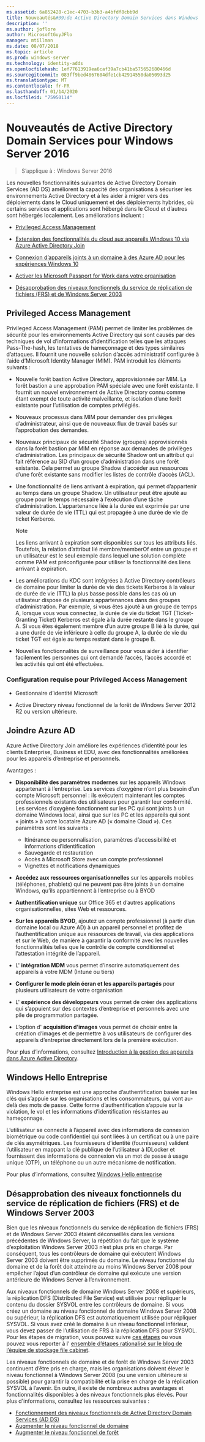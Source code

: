 ```yaml
---
ms.assetid: 6a852428-c1ec-4703-b3b3-a4bfdf8cbb9d
title: Nouveautés&#39;de Active Directory Domain Services dans Windows Server 2016
description: ''
ms.author: joflore
author: MicrosoftGuyJFlo
manager: mtillman
ms.date: 08/07/2018
ms.topic: article
ms.prod: windows-server
ms.technology: identity-adds
ms.openlocfilehash: 1ef77613919ea6caf39a7cb41ba575652680466d
ms.sourcegitcommit: 083ff9bed4867604dfe1cb42914550da05093d25
ms.translationtype: MT
ms.contentlocale: fr-FR
ms.lasthandoff: 01/14/2020
ms.locfileid: "75950114"
---
```

# <a name="whats-new-in-active-directory-domain-services-for-windows-server-2016"></a>Nouveautés de Active Directory Domain Services pour Windows Server 2016

>S’applique à : Windows Server 2016

Les nouvelles fonctionnalités suivantes de Active Directory Domain Services (AD DS) améliorent la capacité des organisations à sécuriser les environnements Active Directory et à les aider à migrer vers des déploiements dans le Cloud uniquement et des déploiements hybrides, où certains services et applications sont hébergé dans le Cloud et d’autres sont hébergés localement. Les améliorations incluent :  
  
- [Privileged Access Management](https://docs.microsoft.com/microsoft-identity-manager/pam/privileged-identity-management-for-active-directory-domain-services)  
  
- [Extension des fonctionnalités du cloud aux appareils Windows 10 via Azure Active Directory Join](https://azure.microsoft.com/documentation/articles/active-directory-azureadjoin-overview/)
  
- [Connexion d’appareils joints à un domaine à des Azure AD pour les expériences Windows 10](https://azure.microsoft.com/documentation/articles/active-directory-azureadjoin-devices-group-policy/)
  
- [Activer les Microsoft Passport for Work dans votre organisation](https://azure.microsoft.com/documentation/articles/active-directory-azureadjoin-passport-deployment/)
  
- [Désapprobation des niveaux fonctionnels du service de réplication de fichiers (FRS) et de Windows Server 2003](ad-ds/active-directory-functional-levels.md)  
  
## <a name="privileged-access-management"></a>Privileged Access Management

Privileged Access Management (PAM) permet de limiter les problèmes de sécurité pour les environnements Active Directory qui sont causés par des techniques de vol d’informations d’identification telles que les attaques Pass-The-hash, les tentatives de hameçonnage et des types similaires d’attaques. Il fournit une nouvelle solution d’accès administratif configurée à l’aide d’Microsoft Identity Manager (MIM). PAM introduit les éléments suivants :  
  
- Nouvelle forêt bastion Active Directory, approvisionnée par MIM. La forêt bastion a une approbation PAM spéciale avec une forêt existante. Il fournit un nouvel environnement de Active Directory connu comme étant exempt de toute activité malveillante, et isolation d’une forêt existante pour l’utilisation de comptes privilégiés.  
  
- Nouveaux processus dans MIM pour demander des privilèges d’administrateur, ainsi que de nouveaux flux de travail basés sur l’approbation des demandes.  
  
- Nouveaux principaux de sécurité Shadow (groupes) approvisionnés dans la forêt bastion par MIM en réponse aux demandes de privilèges d’administration. Les principaux de sécurité Shadow ont un attribut qui fait référence au SID d’un groupe d’administration dans une forêt existante. Cela permet au groupe Shadow d’accéder aux ressources d’une forêt existante sans modifier les listes de contrôle d’accès (ACL).  
  
- Une fonctionnalité de liens arrivant à expiration, qui permet d’appartenir au temps dans un groupe Shadow. Un utilisateur peut être ajouté au groupe pour le temps nécessaire à l’exécution d’une tâche d’administration. L’appartenance liée à la durée est exprimée par une valeur de durée de vie (TTL) qui est propagée à une durée de vie de ticket Kerberos.  
  
    > [!NOTE]  
    > Les liens arrivant à expiration sont disponibles sur tous les attributs liés. Toutefois, la relation d’attribut lié membre/memberOf entre un groupe et un utilisateur est le seul exemple dans lequel une solution complète comme PAM est préconfigurée pour utiliser la fonctionnalité des liens arrivant à expiration.  
  
- Les améliorations du KDC sont intégrées à Active Directory contrôleurs de domaine pour limiter la durée de vie des tickets Kerberos à la valeur de durée de vie (TTL) la plus basse possible dans les cas où un utilisateur dispose de plusieurs appartenances dans des groupes d’administration. Par exemple, si vous êtes ajouté à un groupe de temps A, lorsque vous vous connectez, la durée de vie du ticket TGT (Ticket-Granting Ticket) Kerberos est égale à la durée restante dans le groupe A. Si vous êtes également membre d’un autre groupe B lié à la durée, qui a une durée de vie inférieure à celle du groupe A, la durée de vie du ticket TGT est égale au temps restant dans le groupe B.  
  
- Nouvelles fonctionnalités de surveillance pour vous aider à identifier facilement les personnes qui ont demandé l’accès, l’accès accordé et les activités qui ont été effectuées.  

### <a name="requirements-for-privileged-access-management"></a>Configuration requise pour Privileged Access Management
  
- Gestionnaire d’identité Microsoft  
  
- Active Directory niveau fonctionnel de la forêt de Windows Server 2012 R2 ou version ultérieure.  
  
## <a name="azure-ad-join"></a>Joindre Azure AD

Azure Active Directory Join améliore les expériences d’identité pour les clients Enterprise, Business et EDU, avec des fonctionnalités améliorées pour les appareils d’entreprise et personnels.  
  
Avantages :  
  
- **Disponibilité des paramètres modernes** sur les appareils Windows appartenant à l’entreprise. Les services d’oxygène n’ont plus besoin d’un compte Microsoft personnel : ils exécutent maintenant les comptes professionnels existants des utilisateurs pour garantir leur conformité. Les services d’oxygène fonctionnent sur les PC qui sont joints à un domaine Windows local, ainsi que sur les PC et les appareils qui sont « joints » à votre locataire Azure AD (« domaine Cloud »). Ces paramètres sont les suivants :  

   - Itinérance ou personnalisation, paramètres d’accessibilité et informations d’identification  
   - Sauvegarde et restauration  
   - Accès à Microsoft Store avec un compte professionnel  
   - Vignettes et notifications dynamiques  
  
- **Accédez aux ressources organisationnelles** sur les appareils mobiles (téléphones, phablets) qui ne peuvent pas être joints à un domaine Windows, qu’ils appartiennent à l’entreprise ou à BYOD  
- **Authentification unique** sur Office 365 et d’autres applications organisationnelles, sites Web et ressources.  
- **Sur les appareils BYOD**, ajoutez un compte professionnel (à partir d’un domaine local ou Azure AD) à un appareil personnel et profitez de l’authentification unique aux ressources de travail, via des applications et sur le Web, de manière à garantir la conformité avec les nouvelles fonctionnalités telles que le contrôle de compte conditionnel et l’attestation intégrité de l’appareil.  
- L' **intégration MDM** vous permet d’inscrire automatiquement des appareils à votre MDM (Intune ou tiers)  
- **Configurer le mode plein écran et les appareils partagés** pour plusieurs utilisateurs de votre organisation  
- L' **expérience des développeurs** vous permet de créer des applications qui s’appuient sur des contextes d’entreprise et personnels avec une pile de programmation partagée.  
- L’option d' **acquisition d’images** vous permet de choisir entre la création d’images et de permettre à vos utilisateurs de configurer des appareils d’entreprise directement lors de la première exécution.  
  
Pour plus d’informations, consultez [Introduction à la gestion des appareils dans Azure Active Directory](https://docs.microsoft.com/azure/active-directory/devices/overview).  
  
## <a name="windows-hello-for-business"></a>Windows Hello Entreprise

Windows Hello entreprise est une approche d’authentification basée sur les clés qui s’appuie sur les organisations et les consommateurs, qui vont au-delà des mots de passe. Cette forme d’authentification s’appuie sur la violation, le vol et les informations d’identification résistantes au hameçonnage.  
  
L’utilisateur se connecte à l’appareil avec des informations de connexion biométrique ou code confidentiel qui sont liées à un certificat ou à une paire de clés asymétriques. Les fournisseurs d’identité (fournisseurs) valident l’utilisateur en mappant la clé publique de l’utilisateur à IDLocker et fournissent des informations de connexion via un mot de passe à usage unique (OTP), un téléphone ou un autre mécanisme de notification.  
  
Pour plus d’informations, consultez [Windows Hello entreprise](https://docs.microsoft.com/windows/security/identity-protection/hello-for-business/hello-identity-verification)  
  
## <a name="deprecation-of-file-replication-service-frs-and-windows-server-2003-functional-levels"></a>Désapprobation des niveaux fonctionnels du service de réplication de fichiers (FRS) et de Windows Server 2003

Bien que les niveaux fonctionnels du service de réplication de fichiers (FRS) et de Windows Server 2003 étaient déconseillés dans les versions précédentes de Windows Server, la répétition du fait que le système d’exploitation Windows Server 2003 n’est plus pris en charge. Par conséquent, tous les contrôleurs de domaine qui exécutent Windows Server 2003 doivent être supprimés du domaine. Le niveau fonctionnel du domaine et de la forêt doit atteindre au moins Windows Server 2008 pour empêcher l’ajout d’un contrôleur de domaine qui exécute une version antérieure de Windows Server à l’environnement.

Aux niveaux fonctionnels de domaine Windows Server 2008 et supérieurs, la réplication DFS (Distributed File Service) est utilisée pour répliquer le contenu du dossier SYSVOL entre les contrôleurs de domaine. Si vous créez un domaine au niveau fonctionnel de domaine Windows Server 2008 ou supérieur, la réplication DFS est automatiquement utilisée pour répliquer SYSVOL. Si vous avez créé le domaine à un niveau fonctionnel inférieur, vous devez passer de l’utilisation de FRS à la réplication DFS pour SYSVOL. Pour les étapes de migration, vous pouvez suivre [ces étapes](https://docs.microsoft.com/previous-versions/windows/it-pro/windows-server-2008-R2-and-2008/dd640019\(v=ws.10\)) ou vous pouvez vous reporter à l' [ensemble d’étapes rationalisé sur le blog de l’équipe de stockage file cabinet](https://blogs.technet.com/b/filecab/archive/2014/06/25/streamlined-migration-of-frs-to-dfsr-sysvol.aspx).  
  
Les niveaux fonctionnels de domaine et de forêt de Windows Server 2003 continuent d’être pris en charge, mais les organisations doivent élever le niveau fonctionnel à Windows Server 2008 (ou une version ultérieure si possible) pour garantir la compatibilité et la prise en charge de la réplication SYSVOL à l’avenir. En outre, il existe de nombreux autres avantages et fonctionnalités disponibles à des niveaux fonctionnels plus élevés. Pour plus d'informations, consultez les ressources suivantes :  

- [Fonctionnement des niveaux fonctionnels de Active Directory Domain Services (AD DS)](ad-ds/active-directory-functional-levels.md)  
- [Augmenter le niveau fonctionnel de domaine](https://docs.microsoft.com/previous-versions/windows/it-pro/windows-server-2008-R2-and-2008/cc753104\(v=ws.11\))  
- [Augmenter le niveau fonctionnel de forêt](https://docs.microsoft.com/previous-versions/windows/it-pro/windows-server-2008-R2-and-2008/cc730985\(v=ws.11\))  
